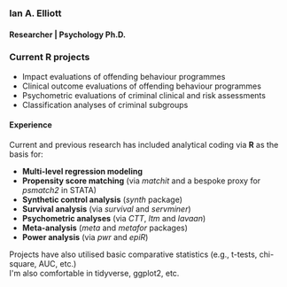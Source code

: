 ### Ian A. Elliott  
#### Researcher | Psychology Ph.D.  

### Current R projects  
- Impact evaluations of offending behaviour programmes  
- Clinical outcome evaluations of offending behaviour programmes  
- Psychometric evaluations of criminal clinical and risk assessments  
- Classification analyses of criminal subgroups  

#### Experience
Current and previous research has included analytical coding via **R** as the basis for:  
- **Multi-level regression modeling**  
- **Propensity score matching** (via *matchit* and a bespoke proxy for *psmatch2* in STATA)  
- **Synthetic control analysis**  (*synth* package)  
- **Survival analysis** (via *survival* and *servminer*)
- **Psychometric analyses** (via *CTT*, *ltm* and *lavaan*)  
- **Meta-analysis** (*meta* and *metafor* packages)  
- **Power analysis** (via *pwr* and *epiR*)  

Projects have also utilised basic comparative statistics (e.g., t-tests, chi-square, AUC, etc.)  
I'm also comfortable in tidyverse, ggplot2, etc.  
